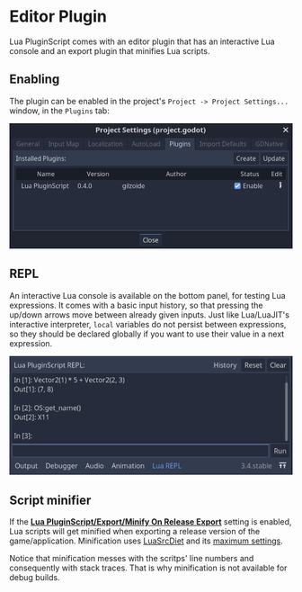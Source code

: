 # Editor Plugin

Lua PluginScript comes with an editor plugin that has an interactive Lua
console and an export plugin that minifies Lua scripts.


## Enabling

The plugin can be enabled in the project's `Project -> Project Settings...`
window, in the `Plugins` tab:

![](plugin-enabling.png)


## REPL

An interactive Lua console is available on the bottom panel, for testing Lua
expressions.
It comes with a basic input history, so that pressing the up/down arrows move
between already given inputs.
Just like Lua/LuaJIT's interactive interpreter, `local` variables do not
persist between expressions, so they should be declared globally if you want to
use their value in a next expression.

![](plugin-repl.png)


## Script minifier

If the [**Lua PluginScript/Export/Minify On Release Export**](Configuring.md)
setting is enabled, Lua scripts will get minified when exporting a release
version of the game/application.
Minification uses [LuaSrcDiet](https://github.com/jirutka/luasrcdiet) and its
[maximum settings](https://github.com/jirutka/luasrcdiet/blob/master/doc/features-and-usage.adoc#features).

Notice that minification messes with the scritps' line numbers and consequently
with stack traces.
That is why minification is not available for debug builds.
